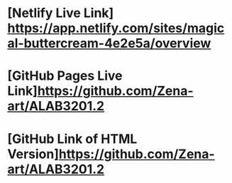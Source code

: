 # [Netlify Live Link] https://app.netlify.com/sites/magical-buttercream-4e2e5a/overview
# [GitHub Pages Live Link]https://github.com/Zena-art/ALAB3201.2
# [GitHub Link of HTML Version]https://github.com/Zena-art/ALAB3201.2
